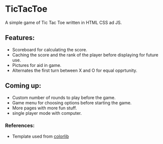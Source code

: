# TicTacToe
A simple game of Tic Tac Toe written in HTML CSS ad JS. 

## Features:
* Scoreboard for calculating the score.
* Caching the score and the rank of the player before displaying for future use.
* Pictures for aid in game.
* Alternates the first turn between X and O for equal opprtunity.

## Coming up:
* Custom number of rounds to play before the game.
* Game menu for choosing options before starting the game.
* More pages with more fun stuff.
* single player mode with computer.

### References:
* Template used from [colorlib](https://colorlib.com/)
